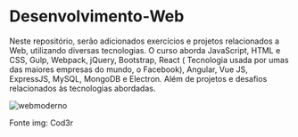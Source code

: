 # Desenvolvimento-Web
Neste repositório, serão adicionados exercícios e projetos relacionados a Web, utilizando diversas tecnologias.
O curso aborda JavaScript, HTML e  CSS, Gulp, Webpack, jQuery, Bootstrap, React ( Tecnologia usada por umas das maiores empresas do mundo, o Facebook), Angular, Vue JS, ExpressJS, MySQL, MongoDB e Electron. Além de projetos e desafios relacionados às tecnologias abordadas.

![webmoderno](https://user-images.githubusercontent.com/45312912/86544969-91c99080-bf01-11ea-9282-4a68be6ddc89.jpg)

Fonte img: Cod3r


